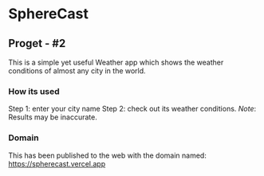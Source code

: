 # SphereCast
## Proget - #2

This is a simple yet useful Weather app which shows the weather conditions of almost any city in the world.

### How its used

Step 1: enter your city name
Step 2: check out its weather conditions.
*Note*: Results may be inaccurate. 

### Domain

This has been published to the web with the domain named: https://spherecast.vercel.app
